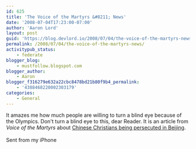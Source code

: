 ```yaml
---
id: 625
title: 'The Voice of the Martyrs &#8211; News'
date: '2008-07-04T17:23:00-07:00'
author: 'Aaron Lord'
layout: post
guid: 'https://blog.devlord.io/2008/07/04/the-voice-of-the-martyrs-news/'
permalink: /2008/07/04/the-voice-of-the-martyrs-news/
activitypub_status:
    - federate
blogger_blog:
    - mustfollow.blogspot.com
blogger_author:
    - Aaron
blogger_f316279e632a22cbc8478bd21b80f9b4_permalink:
    - '4388468220002303179'
categories:
    - General
---
```


It amazes me how much people are willing to turn a blind eye because  of the Olympics. Don't turn a blind eye to this, dear Reader.  It is an article from <i>Voice of the Martyrs</i> about <a href="http://www.persecution.com/news/index.cfm?action=fullstory&amp;newsID=610">Chinese Christians being persecuted in Beijing</a>.<br /><br />Sent from my iPhone
